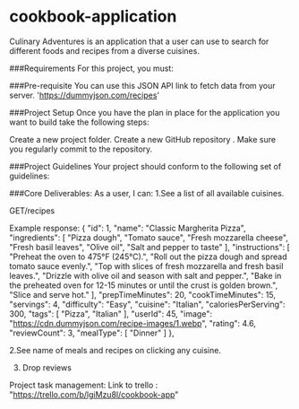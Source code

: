 # cookbook-application

Culinary Adventures is an application that a user can use to search for different foods and recipes from a diverse cuisines.

###Requirements For this project, you must:

###Pre-requisite You can use this JSON API link to fetch data from your server. 'https://dummyjson.com/recipes'

###Project Setup Once you have the plan in place for the application you want to build take the following steps:

Create a new project folder. Create a new GitHub repository . Make sure you regularly commit to the repository.

###Project Guidelines Your project should conform to the following set of guidelines:

###Core Deliverables: As a user, I can: 
1.See a list of all available cuisines. 


 GET/recipes

Example response: { "id": 1, "name": "Classic Margherita Pizza", "ingredients": [ "Pizza dough", "Tomato sauce", "Fresh mozzarella cheese", "Fresh basil leaves", "Olive oil", "Salt and pepper to taste" ], "instructions": [ "Preheat the oven to 475°F (245°C).", "Roll out the pizza dough and spread tomato sauce evenly.", "Top with slices of fresh mozzarella and fresh basil leaves.", "Drizzle with olive oil and season with salt and pepper.", "Bake in the preheated oven for 12-15 minutes or until the crust is golden brown.", "Slice and serve hot." ], "prepTimeMinutes": 20, "cookTimeMinutes": 15, "servings": 4, "difficulty": "Easy", "cuisine": "Italian", "caloriesPerServing": 300, "tags": [ "Pizza", "Italian" ], "userId": 45, "image": "https://cdn.dummyjson.com/recipe-images/1.webp", "rating": 4.6, "reviewCount": 3, "mealType": [ "Dinner" ] },

2.See name of meals and recipes on clicking any cuisine.

3. Drop reviews

Project task management:
Link to trello : "https://trello.com/b/lgiMzu8l/cookbook-app"